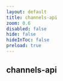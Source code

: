 ```yaml
---
layout: default 
title: channels-api  
zoom: 0.6   
disabled: false 
hide: false 
hideInToc: false    
preload: true   
---
```



## channels-api   
